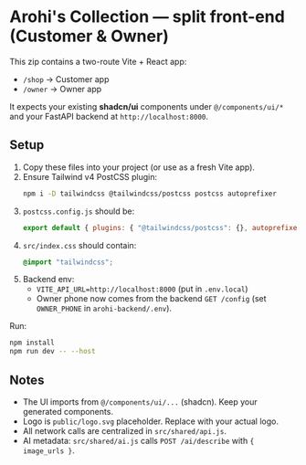 # Arohi's Collection — split front-end (Customer & Owner)

This zip contains a two-route Vite + React app:
- `/shop`  → Customer app
- `/owner` → Owner app

It expects your existing **shadcn/ui** components under `@/components/ui/*` and your FastAPI backend at `http://localhost:8000`.

## Setup

1) Copy these files into your project (or use as a fresh Vite app).
2) Ensure Tailwind v4 PostCSS plugin:
   ```bash
   npm i -D tailwindcss @tailwindcss/postcss postcss autoprefixer
   ```
3) `postcss.config.js` should be:
   ```js
   export default { plugins: { "@tailwindcss/postcss": {}, autoprefixer: {} } };
   ```
4) `src/index.css` should contain:
   ```css
   @import "tailwindcss";
   ```
5) Backend env:
   - `VITE_API_URL=http://localhost:8000` (put in `.env.local`)
   - Owner phone now comes from the backend `GET /config` (set `OWNER_PHONE` in `arohi-backend/.env`).

Run:
```bash
npm install
npm run dev -- --host
```

## Notes
- The UI imports from `@/components/ui/...` (shadcn). Keep your generated components.
- Logo is `public/logo.svg` placeholder. Replace with your actual logo.
- All network calls are centralized in `src/shared/api.js`.
- AI metadata: `src/shared/ai.js` calls `POST /ai/describe` with `{ image_urls }`.
